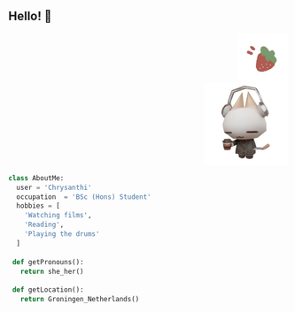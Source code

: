 ## Hello! 🌱

<div style="display: flex; flex-direction: column; align-items: flex-end;">
    <img src="assets/profile.png" width="90">
    <img src="assets/image.png" width="150">
</div>

```python
class AboutMe:
  user = 'Chrysanthi'
  occupation  = 'BSc (Hons) Student'
  hobbies = [
    'Watching films',
    'Reading',
    'Playing the drums'
  ]

 def getPronouns():
   return she_her()

 def getLocation():
   return Groningen_Netherlands()
	
 ```

